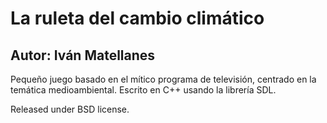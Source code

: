 La ruleta del cambio climático
==============================

## Autor: Iván Matellanes ##

Pequeño juego basado en el mítico programa de televisión, centrado en la temática medioambiental.
Escrito en C++ usando la librería SDL.

Released under BSD license.
